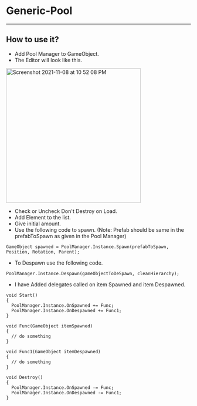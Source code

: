 # Generic-Pool
---
## How to use it?
* Add Pool Manager to GameObject.
* The Editor will look like this.

<img width="367" alt="Screenshot 2021-11-08 at 10 52 08 PM" src="https://user-images.githubusercontent.com/38559882/140792858-bd349949-faf4-47dd-b0cd-1d2e3ed8828f.png">

* Check or Uncheck Don't Destroy on Load.
* Add Element to the list.
* Give initial amount.
* Use the following code to spawn. (Note: Prefab should be same in the prefabToSpawn as given in the Pool Manager)
```cSharp
GameObject spawned = PoolManager.Instance.Spawn(prefabToSpawn, Position, Rotation, Parent);
```

* To Despawn use the following code.
```cSharp
PoolManager.Instance.Despawn(gameObjectToDeSpawn, cleanHierarchy);
```

* I have Added delegates called on item Spawned and item Despawned.
```cSharp
void Start()
{
  PoolManager.Instance.OnSpawned += Func;
  PoolManager.Instance.OnDespawned += Func1;
}

void Func(GameObject itemSpawned)
{
  // do something
}

void Func1(GameObject itemDespawned)
{
  // do something
}

void Destroy()
{
  PoolManager.Instance.OnSpawned -= Func;
  PoolManager.Instance.OnDespawned -= Func1;
}
```
